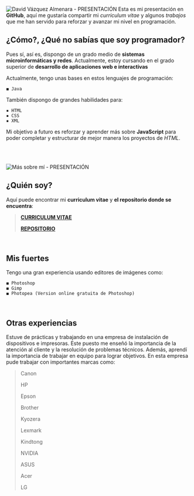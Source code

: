 ![David Vázquez Almenara - PRESENTACIÓN](https://i.imgur.com/28nrnlH.png) 
Esta es mi presentación en **GitHub**, aquí me gustaría compartir mi *curriculum vitae* y algunos *trabajos* que me han servido para reforzar y avanzar mi nivel en programación.


## ¿Cómo?, ¿Qué no sabías que soy programador?

Pues sí, así es, dispongo de un grado medio de **sistemas microinformáticas y redes**. Actualmente, estoy cursando en el grado superior de **desarrollo de aplicaciones web e interactivas**

Actualmente, tengo unas bases en estos lenguajes de programación:
```
◼ Java
```

También dispongo de grandes habilidades para:
```
▪ HTML
▪ CSS
▪ XML
```

Mi objetivo a futuro es reforzar y aprender más sobre **JavaScript** para poder completar y estructurar de mejor manera los proyectos de *HTML*.

<BR>
  <BR>
  
![Más sobre mí - PRESENTACIÓN](https://i.imgur.com/vSHjDtb.png) 
## ¿Quién soy?

Aquí puede encontrar mi **curriculum vitae** y **el repositorio donde se encuentra**:

> [**CURRICULUM VITAE**](https://htmlpreview.github.io/?https://github.com/David-Vazquez-Almenara/Curriculum-Vitae/blob/main/archivos/index.html#inicio)
> 
> [**REPOSITORIO**](https://github.com/David-Vazquez-Almenara/Curriculum-Vitae)
  <BR>
    
## Mis fuertes
    
Tengo una gran experiencia usando editores de imágenes como:
```
◼ Photoshop
◼ Gimp
◼ Photopea (Version online gratuita de Photoshop)
```
 <BR>

   
   ## Otras experiencias
   
   Estuve de prácticas y trabajando en una empresa de instalación de dispositivos e impresoras. Este puesto me enseñó la importancia de la atención al cliente y la resolución de problemas técnicos. Además, aprendí la importancia de trabajar en equipo para lograr objetivos.
En esta empresa pude trabajar con importantes marcas como:

> Canon
 >   
> HP
   > 
> Epson
   > 
> Brother
   > 
> Kyozera
   > 
> Lexmark
   > 
> Kindtong
   > 
> NVIDIA
   > 
> ASUS
   > 
> Acer
   > 
> LG
   >
  
